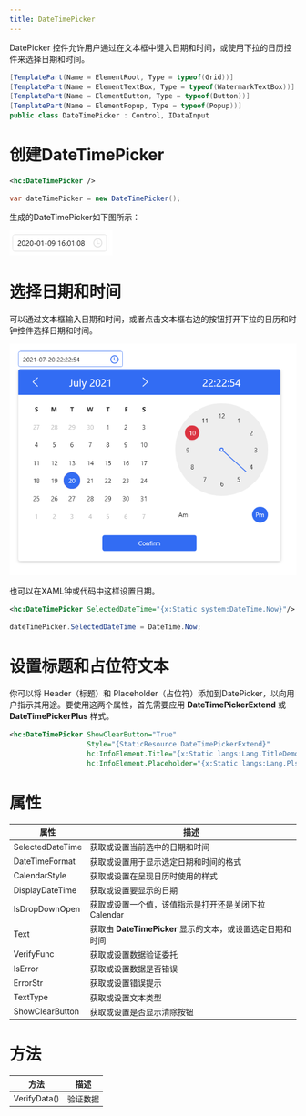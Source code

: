 ```yaml
---
title: DateTimePicker
---
```



DatePicker 控件允许用户通过在文本框中键入日期和时间，或使用下拉的日历控件来选择日期和时间。

``` CS
[TemplatePart(Name = ElementRoot, Type = typeof(Grid))]
[TemplatePart(Name = ElementTextBox, Type = typeof(WatermarkTextBox))]
[TemplatePart(Name = ElementButton, Type = typeof(Button))]
[TemplatePart(Name = ElementPopup, Type = typeof(Popup))]
public class DateTimePicker : Control, IDataInput
```

# 创建DateTimePicker

``` XML
<hc:DateTimePicker />
```

``` CS
var dateTimePicker = new DateTimePicker();
```

生成的DateTimePicker如下图所示：

![DateTimePicker](https://raw.githubusercontent.com/HandyOrg/HandyOrgResource/master/HandyControl/Doc/extend_controls/DateTimePicker_1.png)



# 选择日期和时间

可以通过文本框输入日期和时间，或者点击文本框右边的按钮打开下拉的日历和时钟控件选择日期和时间。

![DateTimePicker](https://raw.githubusercontent.com/HandyOrg/HandyOrgResource/master/HandyControl/Doc/extend_controls/DateTimePicker_2.png)

也可以在XAML钟或代码中这样设置日期。

``` XML
<hc:DateTimePicker SelectedDateTime="{x:Static system:DateTime.Now}"/>
```

``` CS
dateTimePicker.SelectedDateTime = DateTime.Now;
```

# 设置标题和占位符文本

你可以将 Header（标题）和 Placeholder（占位符）添加到DatePicker，以向用户指示其用途。要使用这两个属性，首先需要应用 **DateTimePickerExtend** 或 **DateTimePickerPlus** 样式。

``` XML
<hc:DateTimePicker ShowClearButton="True"
                   Style="{StaticResource DateTimePickerExtend}"
                   hc:InfoElement.Title="{x:Static langs:Lang.TitleDemoStr1}"
                   hc:InfoElement.Placeholder="{x:Static langs:Lang.PlsEnterContent}"/>
```




# 属性

| 属性             | 描述               |
| ---------------- | ------------------ |
| SelectedDateTime      | 获取或设置当前选中的日期和时间 |
| DateTimeFormat      | 获取或设置用于显示选定日期和时间的格式 |
| CalendarStyle      | 获取或设置在呈现日历时使用的样式 |
| DisplayDateTime      | 获取或设置要显示的日期 |
| IsDropDownOpen      | 获取或设置一个值，该值指示是打开还是关闭下拉 Calendar |
| Text      |  	获取由 **DateTimePicker** 显示的文本，或设置选定日期和时间 |
| VerifyFunc        | 获取或设置数据验证委托           |
| IsError           | 获取或设置数据是否错误           |
| ErrorStr    | 获取或设置错误提示           |
| TextType | 获取或设置文本类型       |
| ShowClearButton | 获取或设置是否显示清除按钮       |

# 方法

| 方法             | 描述               |
| ---------------- | ------------------ |
| VerifyData()      | 验证数据 |